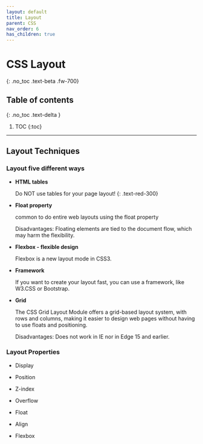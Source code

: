 ```yaml
---
layout: default
title: Layout
parent: CSS
nav_order: 6
has_children: true
---
```


# CSS Layout
{: .no_toc .text-beta .fw-700}

## Table of contents
{: .no_toc .text-delta }

1. TOC
{:toc}

---

## Layout Techniques

### Layout five different ways

* **HTML tables**
    
    Do NOT use tables for your page layout!
    {: .text-red-300}

* **Float property**

    common to do entire web layouts using the float property
    
    Disadvantages: Floating elements are tied to the document flow, which may harm the flexibility.

* **Flexbox - flexible design**

    Flexbox is a new layout mode in CSS3.

* **Framework**

    If you want to create your layout fast, you can use a framework, like W3.CSS or Bootstrap.

* **Grid**

    The CSS Grid Layout Module offers a grid-based layout system, with rows and columns, making it easier to design web pages without having to use floats and positioning.

    Disadvantages: Does not work in IE nor in Edge 15 and earlier.

### Layout Properties

* Display

* Position

* Z-index

* Overflow

* Float

* Align

* Flexbox
